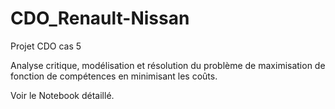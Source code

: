# CDO_Renault-Nissan
Projet CDO cas 5

Analyse critique, modélisation et résolution du problème de maximisation de fonction de compétences en minimisant les coûts.

Voir le Notebook détaillé.
